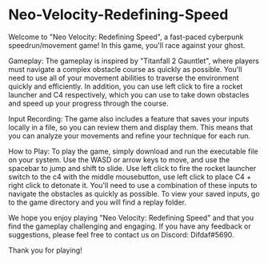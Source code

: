 # Neo-Velocity-Redefining-Speed
Welcome to "Neo Velocity: Redefining Speed", a fast-paced cyberpunk speedrun/movement game! 
In this game, you'll race against your ghost.

Gameplay:
The gameplay is inspired by "Titanfall 2 Gauntlet", where players must navigate a complex obstacle course as quickly as possible. 
You'll need to use all of your movement abilities to traverse the environment quickly and efficiently.
In addition, you can use left click to fire a rocket launcher and C4 respectively, which you can use to take down obstacles and speed up your progress through the course.

Input Recording:
The game also includes a feature that saves your inputs locally in a file, so you can review them and display them. 
This means that you can analyze your movements and refine your technique for each run.

How to Play:
To play the game, simply download and run the executable file on your system. 
Use the WASD or arrow keys to move, and use the spacebar to jump and shift to slide. 
Use left click to fire the rocket launcher switch to the c4 with the middle mousebutton, use left click to place C4 + right click to detonate it. 
You'll need to use a combination of these inputs to navigate the obstacles as quickly as possible. 
To view your saved inputs, go to the game directory and you will find a replay folder.

We hope you enjoy playing "Neo Velocity: Redefining Speed" and that you find the gameplay challenging and engaging. 
If you have any feedback or suggestions, please feel free to contact us on Discord: Difdaf#5690.

Thank you for playing!
